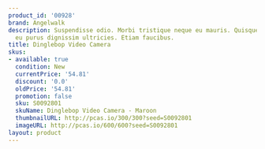 ```yaml
---
product_id: '00928'
brand: Angelwalk
description: Suspendisse odio. Morbi tristique neque eu mauris. Quisque eget lorem
  eu purus dignissim ultricies. Etiam faucibus.
title: Dinglebop Video Camera
skus:
- available: true
  condition: New
  currentPrice: '54.81'
  discount: '0.0'
  oldPrice: '54.81'
  promotion: false
  sku: S0092801
  skuName: Dinglebop Video Camera - Maroon
  thumbnailURL: http://pcas.io/300/300?seed=S0092801
  imageURL: http://pcas.io/600/600?seed=S0092801
layout: product
---
```

